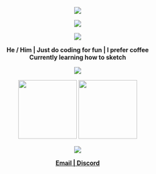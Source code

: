 <!-- @format -->

<p align = "center">
    <img src="https://capsule-render.vercel.app/api?type=waving&color=gradient&height=200&section=header&text=Cloud&fontSize=80&fontAlignY=35&animation=twinkling&fontColor=gradient"/>
</p>

<p align = "center">
    <img src = "https://readme-typing-svg.herokuapp.com?font=Time+New+Roman&color=cyan&size=25&center=true&vCenter=true&width=600&height=100&lines=Hey+Welcome+To+My+GitHub;++;Cloud+here+;Active+learner;Love+to+sleep+and+learn+new+stuff">
</p>

<p align = "center">
    <a href="https://discord.gg/elifers" target="_blank"> 
    <img src="https://discord.com/api/guilds/1196474088189874276/widget.png?style=banner2" />
    </a> 
</p>

<p align = "center">
    <b>He / Him | Just do coding for fun | I prefer coffee 
    </br>
    Currently learning how to  sketch </b>
</p>

<p align = "center">
    <img src = "https://komarev.com/ghpvc/?username=yuvrajkushwahh&label=Profile%20views&color=0e75b6&style=flat"/>
</p>


<p align = "center">
    <img height="135em" src="https://github-readme-stats.vercel.app/api?username=yuvrajkushwahh&include_all_commits=true&count_private=true&theme=dracula"/>
    <img height="135em" src="https://github-readme-stats.vercel.app/api/top-langs/?username=yuvrajkushwahh&layout=compact&langs_count=7&theme=dracula"/>
</p>

<p align = "center">
    <img src = "https://github-profile-trophy.vercel.app/?username=yuvrajkushwah"/>
</p>

<p align = "center">
    <a href = "contactme@kushwahji.xyz"><b>Email | </b></a>
    <a href = "https://discord.com/invite/archdev"><b>Discord  </b></a>
   
</p>
